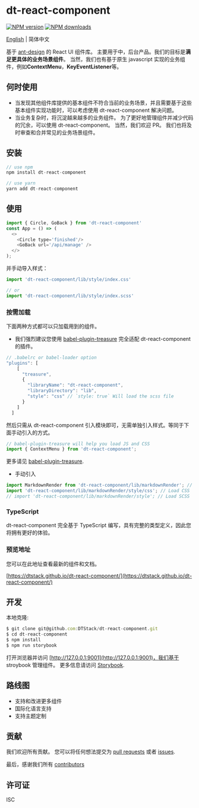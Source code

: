 # dt-react-component

[![NPM version][npm-image]][npm-url] [![NPM downloads][download-img]][download-url]

[npm-image]: https://img.shields.io/npm/v/dt-react-component.svg?style=flat-square
[npm-url]: https://www.npmjs.com/package/dt-react-component

[download-img]: https://img.shields.io/npm/dm/dt-react-component.svg?style=flat
[download-url]: https://www.npmjs.com/package/dt-react-component

[English](./README.md) | 简体中文

基于 [ant-design](https://github.com/ant-design/ant-design) 的 React UI 组件库。 主要用于中，后台产品。我们的目标是**满足更具体的业务场景组件**。 当然，我们也有基于原生 javascript 实现的业务组件，例如**ContextMenu**，**KeyEventListener**等。

## 何时使用
+ 当发现其他组件库提供的基本组件不符合当前的业务场景，并且需要基于这些基本组件实现功能时，可以考虑使用 dt-react-component 解决问题。
+ 当业务复杂时，将沉淀越来越多的业务组件。 为了更好地管理组件并减少代码的冗余，可以使用 dt-react-component。 当然，我们欢迎 PR。 我们也将及时审查和合并常见的业务场景组件。

## 安装

```js
// use npm
npm install dt-react-component

// use yarn
yarn add dt-react-component
```

## 使用

```js
import { Circle, GoBack } from 'dt-react-component'
const App = () => (
  <>
    <Circle type='finished'/>
    <GoBack url='/api/manage' />
  </>
);
```
并手动导入样式：

```js
import 'dt-react-component/lib/style/index.css'

// or
import 'dt-react-component/lib/style/index.scss'

```

### 按需加载

下面两种方式都可以只加载用到的组件。
+ 我们强烈建议您使用 [babel-plugin-treasure](https://github.com/DTStack/babel-plugin-treasure) 完全适配 dt-react-component 的插件。

```js
// .babelrc or babel-loader option
"plugins": [
    [
      "treasure",
      {
        "libraryName": "dt-react-component",
        "libraryDirectory": "lib",
        "style": "css" // `style: true` Will load the scss file
      }
    ]
  ]

```

然后只需从 dt-react-component 引入模块即可，无需单独引入样式。等同于下面手动引入的方式。

```js
// babel-plugin-treasure will help you load JS and CSS
import { ContextMenu } from 'dt-react-component';
```
更多请见 [babel-plugin-treasure](https://github.com/DTStack/babel-plugin-treasure).

+ 手动引入

```js
import MarkdownRender from 'dt-react-component/lib/markdownRender'; // Load JS
import 'dt-react-component/lib/markdownRender/style/css'; // Load CSS
// import 'dt-react-component/lib/markdownRender/style'; // Load SCSS
```

### TypeScript
dt-react-component 完全基于 TypeScript 编写，具有完整的类型定义，因此您将拥有更好的体验。

### 预览地址
您可以在此地址查看最新的组件和文档。

[https://dtstack.github.io/dt-react-component/](https://dtstack.github.io/dt-react-component/)


## 开发

本地克隆:

```js
$ git clone git@github.com:DTStack/dt-react-component.git
$ cd dt-react-component
$ npm install
$ npm run storybook
```
打开浏览器并访问 [http://127.0.0.1:9001](http://127.0.0.1:9001)，我们基于 stroybook 管理组件。 更多信息请访问 [Storybook](https://storybook.js.org/).

## 路线图
+ 支持和改进更多组件
+ 国际化语言支持
+ 支持主题定制

## 贡献

我们欢迎所有贡献。 您可以将任何想法提交为 [pull requests](https://github.com/DTStack/dt-react-component/pulls) 或者 [issues](https://github.com/DTStack/dt-react-component/issues).

最后，感谢我们所有 [contributors](https://github.com/DTStack/dt-react-component/graphs/contributors)

## 许可证

ISC
